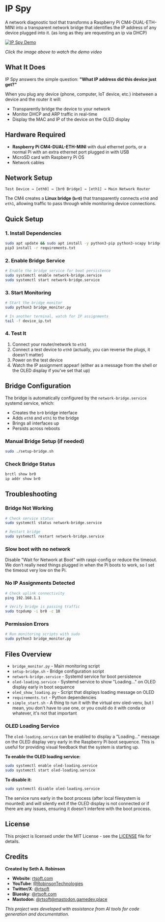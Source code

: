 # IP Spy

A network diagnostic tool that transforms a Raspberry Pi CM4-DUAL-ETH-MINI into a transparent network bridge that identifies the IP address of any device plugged into it. (as long as they are requesting an ip via DHCP)

[![IP Spy Demo](https://img.youtube.com/vi/0MbKMwA7UCU/maxresdefault.jpg)](https://www.youtube.com/watch?v=0MbKMwA7UCU)

*Click the image above to watch the demo video*

## What It Does

IP Spy answers the simple question: **"What IP address did this device just get?"**

When you plug any device (phone, computer, IoT device, etc.) inbetween a device and the router it will:
- Transparently bridge the device to your network
- Monitor DHCP and ARP traffic in real-time
- Display the MAC and IP of the device on the OLED display

## Hardware Required

- **Raspberry Pi CM4-DUAL-ETH-MINI** with dual ethernet ports, or a normal Pi with an extra ethernet port plugged in with USB
- MicroSD card with Raspberry Pi OS
- Network cables


## Network Setup

```
Test Device → [eth0] → [br0 Bridge] → [eth1] → Main Network Router
```

The CM4 creates a **Linux bridge (`br0`)** that transparently connects `eth0` and `eth1`, allowing traffic to pass through while monitoring device connections.

## Quick Setup

### 1. Install Dependencies
```bash
sudo apt update && sudo apt install -y python3-pip python3-scapy bridge-utils
pip3 install -r requirements.txt
```

### 2. Enable Bridge Service
```bash
# Enable the bridge service for boot persistence
sudo systemctl enable network-bridge.service
sudo systemctl start network-bridge.service
```

### 3. Start Monitoring
```bash
# Start the bridge monitor
sudo python3 bridge_monitor.py

# In another terminal, watch for IP assignments
tail -f device_ip.txt
```

### 4. Test It
1. Connect your router/network to `eth1`
2. Connect a test device to `eth0` (actually, you can reverse the plugs, it doesn't matter)
3. Power on the test device
4. Watch the IP assignment appear!  (either as a message from the shell or the OLED display if you've set that up)

## Bridge Configuration

The bridge is automatically configured by the `network-bridge.service` systemd service, which:

- Creates the `br0` bridge interface
- Adds `eth0` and `eth1` to the bridge
- Brings all interfaces up
- Persists across reboots

### Manual Bridge Setup (if needed)
```bash
sudo ./setup-bridge.sh
```

### Check Bridge Status
```bash
brctl show br0
ip addr show br0
```

## Troubleshooting

### Bridge Not Working
```bash
# Check service status
sudo systemctl status network-bridge.service

# Restart bridge
sudo systemctl restart network-bridge.service
```
### Slow boot with no network

Disable "Wait for Network at Boot" with raspi-config or reduce the timeout.  We don't really need things plugged in when the Pi boots to work, so I set the timeout very low on the Pi.

### No IP Assignments Detected
```bash
# Check uplink connectivity
ping 192.168.1.1

# Verify bridge is passing traffic
sudo tcpdump -i br0 -c 10
```

### Permission Errors
```bash
# Run monitoring scripts with sudo
sudo python3 bridge_monitor.py
```

## Files Overview

- `bridge_monitor.py` - Main monitoring script
- `setup-bridge.sh` - Bridge configuration script
- `network-bridge.service` - Systemd service for boot persistence
- `oled-loading.service` - Systemd service to show "Loading..." on OLED display early in boot sequence
- `oled_show_loading.py` - Script that displays loading message on OLED
- `requirements.txt` - Python dependencies
- `simple_start.sh` - A thing to run it with the virtual env oled-venv, but I mean, you don't have to use one, or you could do it with conda or whatever, it's not that important

### OLED Loading Service

The `oled-loading.service` can be enabled to display a "Loading..." message on the OLED display very early in the Raspberry Pi boot sequence. This is useful for providing visual feedback that the system is starting up.

**To enable the OLED loading service:**
```bash
sudo systemctl enable oled-loading.service
sudo systemctl start oled-loading.service
```

**To disable it:**
```bash
sudo systemctl disable oled-loading.service
```

The service runs early in the boot process (after local filesystem is mounted) and will silently exit if the OLED display is not connected or if there are any issues, ensuring it doesn't interfere with the boot process.

## License

This project is licensed under the MIT License - see the [LICENSE](LICENSE) file for details.

## Credits

**Created by Seth A. Robinson**

- **Website**: [rtsoft.com](https://rtsoft.com)
- **YouTube**: [@RobinsonTechnologies](https://youtube.com/@RobinsonTechnologies)
- **Twitter/X**: [@rtsoft](https://twitter.com/rtsoft)
- **Bluesky**: [@rtsoft.com](https://bsky.app/profile/rtsoft.com)
- **Mastodon**: [@rtsoft@mastodon.gamedev.place](https://mastodon.gamedev.place/@rtsoft)

*This project was developed with assistance from AI tools for code generation and documentation.*

